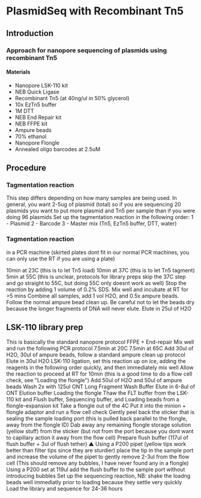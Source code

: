 # PlasmidSeq with Recombinant Tn5

## Introduction

### Approach for nanopore sequencing of plasmids using recombinant Tn5 

#### Materials

* Nanopore LSK-110 kit
* NEB Quick Ligase
* Recombinant Tn5 (at 40ng/ul in 50% glycerol)
* 10x EzTn5 buffer
* 1M DTT
* NEB End Repair kit
* NEB FFPE kit
* Ampure beads
* 70% ethanol
* Nanopore Flongle
* Annealed oligo barcodes at 2.5uM

## Procedure
 
### Tagmentation reaction

This step differs depending on how many samples are being used. In general, you want 2-5ug of plasmid (total) so if you are sequencing 20 plasmids you want to put more plasmid and Tn5 per sample than if you were doing 96 plasmids
Set up the tagmentation reaction in the following order:
1 - Plasmid
2 - Barcode
3 - Master mix (Tn5, EzTn5 buffer, DTT, water)

### Tagmentation reaction 

in a PCR machine (skirted plates dont fit in our normal PCR machines, you can only use the RT if you are using a plate)

10min at 23C (this is to let Tn5 load)
10min at 37C (this is to let Tn5 tagment)
5min at 55C (this is unclear, protocols for library preps skip the 37C step and go straight to 55C, but doing 55C only doesnt work as well)
Stop the reaction by adding 1 volume of 0.2% SDS. Mix well and incubate at RT for >5 mins 
Combine all samples, add 1 vol H2O, and 0.5x ampure beads. Follow the normal ampure bead clean up. Be careful not to let the beads dry because the longer fragments of DNA will never elute. 
Elute in 25ul of H2O 


## LSK-110 library prep


This is basically the standard nanopore protocol
FFPE + End-repair
Mix well and run the following PCR protocol
7.5min at 20C
7.5min at 65C
Add 30ul of H2O, 30ul of ampure beads, follow a standard ampure clean up protocol
Elute in 30ul H2O
LSK-110 ligation, set this reaction up on ice, adding the reagents in the following order quickly, and then immediately mix well 
Allow the reaction to proceed at RT for 10min (this is a good time to do a flow cell check, see "Loading the flongle")
Add 50ul of H2O and 50ul of ampure beads
Wash 2x with 125ul ONT Long Fragment Wash Buffer 
Elute in 6-8ul of ONT Elution buffer
Loading the flongle
Thaw the FLT buffer from the LSK-110 kit and Flush buffer, Sequencing buffer, and Loading beads from a flongle-expansion kit 
Take a flongle out of the 4C
Put it into the minion + flongle adaptor and run a flow cell check
Gently peel back the sticker that is sealing the sample loading port (this is pulled back parallel to the flongle, away from the flongle ID) 
Dab away any remaining flongle storage solution (yellow stuff) from the sticker (but not from the port because you dont want to capillary action it away from the flow cell)
Prepare flush buffer (117ul of flush buffer + 3ul of flush tether)
▲
Using a P200 pipet (yellow tips work better than filter tips since they are sturdier) place the tip in the sample port and increase the volume of the pipet to gently remove 2-3ul from the flow cell (This should remove any bubbles, I have never found any in a flongle) 
Using a P200 set at 119ul add the flush buffer to the sample port without introducing bubbles
Set up the sequencing reaction, NB: shake the loadng beads well immediatly prior to loading because they settle very quickly
Load the library and sequence for 24-36 hours 
